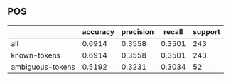 
## POS

|                  | accuracy | precision | recall | support |
|------------------|----------|-----------|--------|---------|
| all              | 0.6914   | 0.3558    | 0.3501 | 243     |
| known-tokens     | 0.6914   | 0.3558    | 0.3501 | 243     |
| ambiguous-tokens | 0.5192   | 0.3231    | 0.3034 | 52      |

